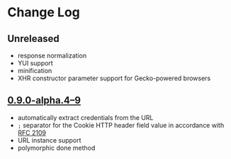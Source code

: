 # Change Log

## Unreleased
* response normalization
* YUI support
* minification
* XHR constructor parameter support for Gecko-powered browsers

## [0.9.0-alpha.4–9](https://github.com/Mouvedia/cb-fetch/compare/b15a26f...d5c09ea)
* automatically extract credentials from the URL
* `;` separator for the Cookie HTTP header field value in accordance with [RFC 2109](https://www.ietf.org/rfc/rfc2109.txt)
* URL instance support
* polymorphic done method